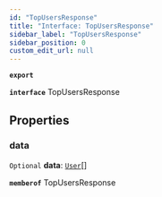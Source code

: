 ```yaml
---
id: "TopUsersResponse"
title: "Interface: TopUsersResponse"
sidebar_label: "TopUsersResponse"
sidebar_position: 0
custom_edit_url: null
---
```


**`export`**

**`interface`** TopUsersResponse

## Properties

### data

 `Optional` **data**: [`User`](User.md)[]

**`memberof`** TopUsersResponse
